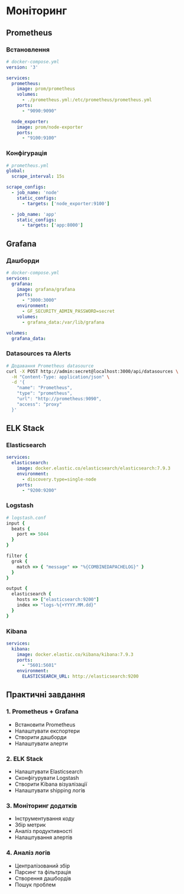# Моніторинг

## Prometheus

### Встановлення
```yaml
# docker-compose.yml
version: '3'

services:
  prometheus:
    image: prom/prometheus
    volumes:
      - ./prometheus.yml:/etc/prometheus/prometheus.yml
    ports:
      - "9090:9090"

  node_exporter:
    image: prom/node-exporter
    ports:
      - "9100:9100"
```

### Конфігурація
```yaml
# prometheus.yml
global:
  scrape_interval: 15s

scrape_configs:
  - job_name: 'node'
    static_configs:
      - targets: ['node_exporter:9100']

  - job_name: 'app'
    static_configs:
      - targets: ['app:8000']
```

## Grafana

### Дашборди
```yaml
# docker-compose.yml
services:
  grafana:
    image: grafana/grafana
    ports:
      - "3000:3000"
    environment:
      - GF_SECURITY_ADMIN_PASSWORD=secret
    volumes:
      - grafana_data:/var/lib/grafana

volumes:
  grafana_data:
```

### Datasources та Alerts
```bash
# Додавання Prometheus datasource
curl -X POST http://admin:secret@localhost:3000/api/datasources \
  -H "Content-Type: application/json" \
  -d '{
    "name": "Prometheus",
    "type": "prometheus",
    "url": "http://prometheus:9090",
    "access": "proxy"
  }'
```

## ELK Stack

### Elasticsearch
```yaml
services:
  elasticsearch:
    image: docker.elastic.co/elasticsearch/elasticsearch:7.9.3
    environment:
      - discovery.type=single-node
    ports:
      - "9200:9200"
```

### Logstash
```ruby
# logstash.conf
input {
  beats {
    port => 5044
  }
}

filter {
  grok {
    match => { "message" => "%{COMBINEDAPACHELOG}" }
  }
}

output {
  elasticsearch {
    hosts => ["elasticsearch:9200"]
    index => "logs-%{+YYYY.MM.dd}"
  }
}
```

### Kibana
```yaml
services:
  kibana:
    image: docker.elastic.co/kibana/kibana:7.9.3
    ports:
      - "5601:5601"
    environment:
      ELASTICSEARCH_URL: http://elasticsearch:9200
```

## Практичні завдання

### 1. Prometheus + Grafana
- Встановити Prometheus
- Налаштувати експортери
- Створити дашборди
- Налаштувати алерти

### 2. ELK Stack
- Налаштувати Elasticsearch
- Сконфігурувати Logstash
- Створити Kibana візуалізації
- Налаштувати shipping логів

### 3. Моніторинг додатків
- Інструментування коду
- Збір метрик
- Аналіз продуктивності
- Налаштування алертів

### 4. Аналіз логів
- Централізований збір
- Парсинг та фільтрація
- Створення дашбордів
- Пошук проблем